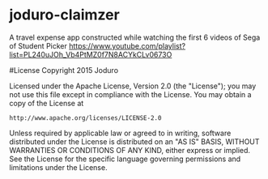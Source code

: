# joduro-claimzer
A travel expense app constructed while watching the first 6 videos of Sega of Student Picker https://www.youtube.com/playlist?list=PL240uJOh_Vb4PtMZ0f7N8ACYkCLv0673O

#License
Copyright 2015 Joduro

Licensed under the Apache License, Version 2.0 (the "License");
you may not use this file except in compliance with the License.
You may obtain a copy of the License at

    http://www.apache.org/licenses/LICENSE-2.0

Unless required by applicable law or agreed to in writing, software
distributed under the License is distributed on an "AS IS" BASIS,
WITHOUT WARRANTIES OR CONDITIONS OF ANY KIND, either express or implied.
See the License for the specific language governing permissions and
limitations under the License.
